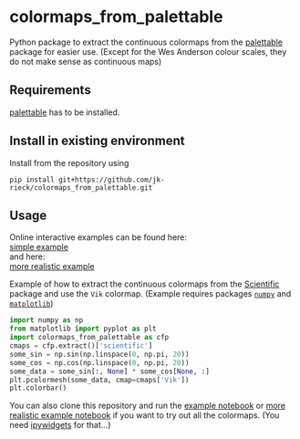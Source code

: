 # colormaps_from_palettable

Python package to extract the continuous colormaps from the
[palettable](https://jiffyclub.github.io/palettable/) package
for easier use. (Except for the Wes Anderson colour scales,
they do not make sense as continuous maps)

## Requirements

[palettable](https://jiffyclub.github.io/palettable/) has to be installed.

## Install in existing environment

 Install from the repository using
  ```shell
  pip install git+https://github.com/jk-rieck/colormaps_from_palettable.git
  ```

## Usage

  Online interactive examples can be found here:  
  [simple example](https://colab.research.google.com/github/jk-rieck/colormaps_from_palettable/blob/main/examples/example.ipynb)  
  and here:  
  [more realistic example](https://colab.research.google.com/github/jk-rieck/colormaps_from_palettable/blob/main/examples/example_realistic_data.ipynb)

  Example of how to extract the continuous colormaps from the
  [Scientific](http://www.fabiocrameri.ch/colourmaps.php) package and use
  the `Vik` colormap. (Example requires packages [`numpy`](https://numpy.org/)
  and [`matplotlib`](https://matplotlib.org/))
  ```Python
  import numpy as np
  from matplotlib import pyplot as plt
  import colormaps_from_palettable as cfp
  cmaps = cfp.extract()['scientific']
  some_sin = np.sin(np.linspace(0, np.pi, 20))
  some_cos = np.cos(np.linspace(0, np.pi, 20))
  some_data = some_sin[:, None] * some_cos[None, :]
  plt.pcolormesh(some_data, cmap=cmaps['Vik'])
  plt.colorbar()
  ```

  You can also clone this repository and run the
  [example notebook](./examples/example.ipynb) or [more realistic example notebook](./examples/example_realistic_data.ipynb) if you want to
  try out all the colormaps. (You need
  [ipywidgets](https://ipywidgets.readthedocs.io/en/latest/) for that...)
